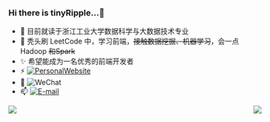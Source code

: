 ### Hi there is tinyRipple...👋

<!--
**tinyRipple/tinyRipple** is a ✨ _special_ ✨ repository because its `README.md` (this file) appears on your GitHub profile.

Here are some ideas to get you started:

- 🔭 I’m currently working on ...
- 🌱 I’m currently learning ...
- 👯 I’m looking to collaborate on ...
- 🤔 I’m looking for help with ...
- 💬 Ask me about ...
- 📫 How to reach me: ...
- 😄 Pronouns: ...
- ⚡ Fun fact: ...
- 😀 热爱开源 热爱 Coding
- 😄 享受生活 享受当下
-->

- 🔭 目前就读于浙江工业大学数据科学与大数据技术专业
- 🌱 秃头刷 LeetCode 中，学习前端，~~接触数据挖掘、机器学习~~，会一点 Hadoop ~~和Spark~~
- ✨ 希望能成为一名优秀的前端开发者
- ⚡ [![PersonalWebsite](https://img.shields.io/badge/PersonalWebsite-http%3A%2F%2Fzhengdh.top%2F-DB7D74)](http://zhengdh.top/)
- 💬 ![WeChat](https://img.shields.io/badge/WeChat-zhengdonghui0120-1AAD19)
- 📫 [![E-mail](https://img.shields.io/badge/E--mail-zheng.dong.hui%40foxmail.com-orange)](mailto:zheng.dong.hui@foxmail.com)
<div align="center">
  <a href="https://github.com/tinyRipple">
    <img align="left" src="https://github-readme-stats.vercel.app/api?username=tinyRipple&show_icons=true&icon_color=CE1D2D&text_color=718096&bg_color=ffffff&hide_title=true"/>
  </a>
  <a href="https://github.com/tinyRipple">
    <img align="right" src="https://github-readme-stats.vercel.app/api/top-langs/?username=tinyRipple&layout=compact&show_icons=true&include_all_commits=true&icon_color=CE1D2D&text_color=718096&bg_color=ffffff&card_width=300"/>
  </a>
</div>
